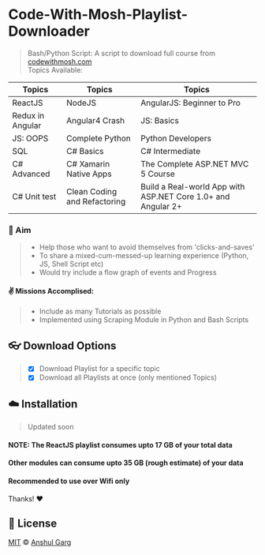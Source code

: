 # Code-With-Mosh-Playlist-Downloader
> Bash/Python Script: A script to download full course from [codewithmosh.com](https://codewithmosh.com) <br />
> Topics Available: <br />

| Topics | Topics | Topics |
| ----- | ----- | ----- |
| ReactJS | NodeJS | AngularJS: Beginner to Pro |
| Redux in Angular | Angular4 Crash | JS: Basics |
| JS: OOPS | Complete Python | Python Developers |
| SQL | C# Basics | C# Intermediate |
| C# Advanced | C# Xamarin Native Apps | The Complete ASP.NET MVC 5 Course |
| C# Unit test | Clean Coding and Refactoring | Build a Real-world App with ASP.NET Core 1.0+ and Angular 2+ |


### :pushpin: Aim
> - Help those who want to avoid themselves from 'clicks-and-saves' 
> - To share a mixed-cum-messed-up learning experience (Python, JS, Shell Script etc) 
> - Would try include a flow graph of events and Progress


#### :v: Missions Accomplised:
> - Include as many Tutorials as possible
> - Implemented using Scraping Module in Python and Bash Scripts


## :eyeglasses: Download Options
> - [x] Download Playlist for a specific topic
> - [x] Download all Playlists at once (only mentioned Topics)

## :cloud: Installation
> Updated soon

#### NOTE: The ReactJS playlist consumes upto 17 GB of your total data
#### Other modules can consume upto 35 GB (rough estimate) of your data
#### Recommended to use over Wifi only

Thanks! :heart:


## :scroll: License

[MIT](https://github.com/garganshul108/Code-With-Mosh-Playlist-Downloader/blob/master/LICENSE) © [Anshul Garg](https://github.com/garganshul108)
